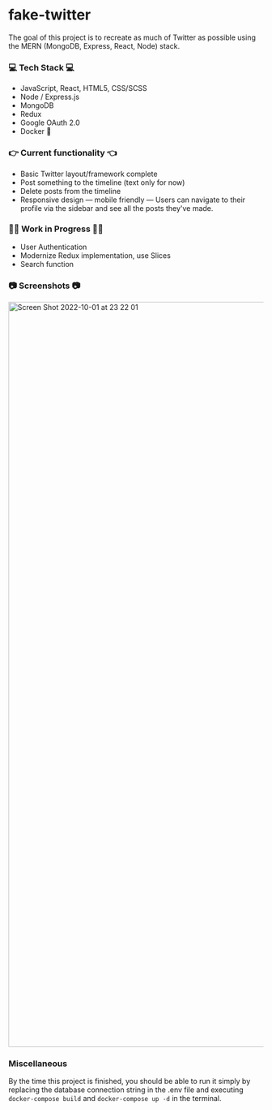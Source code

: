 # fake-twitter
The goal of this project is to recreate as much of Twitter as possible using the MERN (MongoDB, Express, React, Node) stack. 

### :computer: Tech Stack :computer:
  - JavaScript, React, HTML5, CSS/SCSS
  - Node / Express.js
  - MongoDB
  - Redux
  - Google OAuth 2.0 
  - Docker :whale2:
  

### :point_right: Current functionality :point_left:	
  - Basic Twitter layout/framework complete 	
  - Post something to the timeline (text only for now) 
  - Delete posts from the timeline 
  - Responsive design — mobile friendly
  — Users can navigate to their profile via the sidebar and see all the posts they've made.
  
 ### :construction_worker_man:	Work in Progress :construction_worker_man:	
  - User Authentication 
  - Modernize Redux implementation, use Slices
  - Search function


### :camera: Screenshots :camera:
<img width="1469" alt="Screen Shot 2022-10-01 at 23 22 01" src="https://user-images.githubusercontent.com/30994664/193440917-15579857-dcc5-4264-b870-2c821313d9f0.png">


### Miscellaneous
By the time this project is finished, you should be able to run it simply by replacing the database connection string in the .env file and executing ```docker-compose build``` and ```docker-compose up -d``` in the terminal. 
